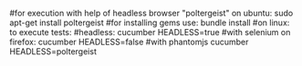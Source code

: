 #for execution with help of headless browser "poltergeist" on ubuntu:
sudo apt-get install poltergeist
#for installing gems use: 
bundle install 
#on linux: to execute tests:
#headless:
cucumber HEADLESS=true
#with selenium on firefox:
cucumber HEADLESS=false
#with phantomjs
cucumber HEADLESS=poltergeist

